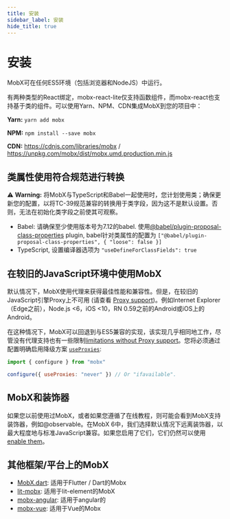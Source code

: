```yaml
---
title: 安装
sidebar_label: 安装
hide_title: true
---
```


<script async type="text/javascript" src="//cdn.carbonads.com/carbon.js?serve=CEBD4KQ7&placement=mobxjsorg" id="_carbonads_js"></script>

# 安装

MobX可在任何ES5环境（包括浏览器和NodeJS）中运行。

有两种类型的React绑定，mobx-react-lite仅支持函数组件，而mobx-react也支持基于类的组件。可以使用Yarn、NPM、CDN集成MobX到您的项目中：

**Yarn:** `yarn add mobx`

**NPM:** `npm install --save mobx`

**CDN:** https://cdnjs.com/libraries/mobx / https://unpkg.com/mobx/dist/mobx.umd.production.min.js

## 类属性使用符合规范进行转换

⚠️ **Warning:** 将MobX与TypeScript和Babel一起使用时，您计划使用类；确保更新您的配置，以将TC-39规范兼容的转换用于类字段，因为这不是默认设置。否则，无法在初始化类字段之前使其可观察。

-   Babel: 请确保至少使用版本号为7.12的babel. 使用[@babel/plugin-proposal-class-properties](https://babel.docschina.org/docs/en/babel-plugin-proposal-class-properties/) plugin, babel针对类属性的配置为 `["@babel/plugin-proposal-class-properties", { "loose": false }]`
-   TypeScript, 设置编译器选项为 `"useDefineForClassFields": true`

## 在较旧的JavaScript环境中使用MobX

默认情况下，MobX使用代理来获得最佳性能和兼容性。但是，在较旧的JavaScript引擎Proxy上不可用 (请查看 [Proxy support](https://kangax.github.io/compat-table/es6/#test-Proxy))。例如Internet Explorer（Edge之前），Node.js <6，iOS <10，RN 0.59之前的Android或iOS上的Android。

在这种情况下，MobX可以回退到与ES5兼容的实现，该实现几乎相同地工作，尽管没有代理支持也有一些限制[limitations without Proxy support](configuration.md#limitations-without-proxy-support)。您将必须通过配置明确启用降级方案 [`useProxies`](configuration.md#proxy-support):

```javascript
import { configure } from "mobx"

configure({ useProxies: "never" }) // Or "ifavailable".
```

## MobX和装饰器

如果您以前使用过MobX，或者如果您遵循了在线教程，则可能会看到MobX支持装饰器，例如@observable。在MobX 6中，我们选择默认情况下远离装饰器，以最大程度地与标准JavaScript兼容。如果您启用了它们，它们仍然可以使用 [enable them](enabling-decorators.md)。

## 其他框架/平台上的MobX

-   [MobX.dart](https://mobx.netlify.app/): 适用于Flutter / Dart的Mobx
-   [lit-mobx](https://github.com/adobe/lit-mobx): 适用于lit-element的MobX
-   [mobx-angular](https://github.com/mobxjs/mobx-angular): 适用于angular的
-   [mobx-vue](https://github.com/mobxjs/mobx-vue): 适用于Vue的Mobx
